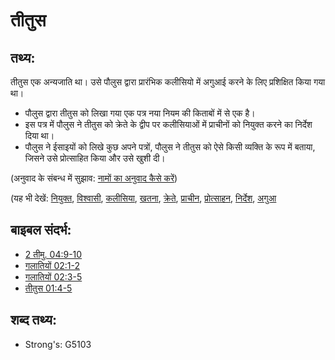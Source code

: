 # तीतुस #

## तथ्य: ##

तीतुस एक अन्यजाति था। उसे पौलुस द्वारा प्रारंभिक कलीसियो में अगुआई करने के लिए प्रशिक्षित किया गया था।

* पौलुस द्वारा तीतुस को लिखा गया एक पत्र नया नियम की किताबों में से एक है।
* इस पत्र में पौलुस ने तीतुस को क्रेते के द्वीप पर कलीसियाओं में प्राचीनों को नियुक्त करने का निर्देश दिया था।
* पौलुस ने ईसाइयों को लिखे कुछ अपने पत्रों, पौलुस ने तीतुस को ऐसे किसी व्यक्ति के रूप में बताया, जिसने उसे प्रोत्साहित किया और उसे खुशी दी।

(अनुवाद के संबन्ध में सुझाव: [नामों का अनुवाद कैसे करें](rc://hi/ta/man/translate/translate-names))

(यह भी देखें: [नियुक्त](../kt/appoint.md), [विश्वासी](../kt/believer.md), [कलीसिया](../kt/church.md), [खतना](../kt/circumcise.md), [क्रेते](../names/crete.md), [प्राचीन](../other/elder.md), [प्रोत्साहन](../kt/exhort.md), [निर्देश](../other/instruct.md), [अगुआ](../kt/minister.md)

## बाइबल संदर्भ: ##

* [2 तीमु. 04:9-10](rc://hi/tn/help/2ti/04/09)
* [गलातियों 02:1-2](rc://hi/tn/help/gal/02/01)
* [गलातियों 02:3-5](rc://hi/tn/help/gal/02/03)
* [तीतुस 01:4-5](rc://hi/tn/help/tit/01/04)

## शब्द तथ्य: ##

* Strong's: G5103
